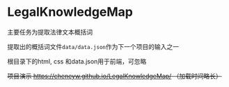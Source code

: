 # LegalKnowledgeMap

主要任务为提取法律文本概括词

提取出的概括词文件`data/data.json`作为下一个项目的输入之一



根目录下的html, css 和data.json用于前端，可忽略

~~项目演示 https://cheneyw.github.io/LegalKnowledgeMap/  （加载时间略长）~~

